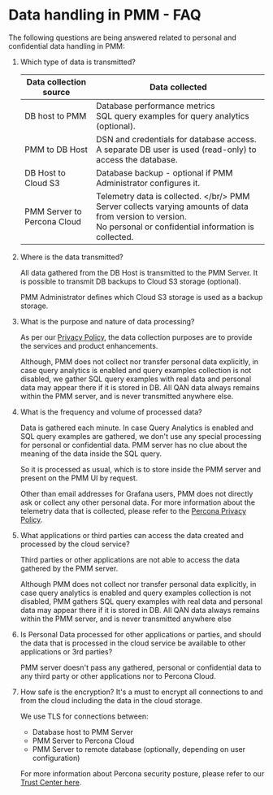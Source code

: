 # Data handling in PMM - FAQ


The following questions are being answered related to personal and confidential data handling in PMM:

1. Which type of data is transmitted?

      |**Data collection source**                                       | **Data collected** |
      | --------------------------------------------------------------- | ------------------------------------------------------
      | DB host to PMM                                                  | Database performance metrics <br/> SQL query examples for query analytics (optional).
      | PMM to DB Host                                                  | DSN and credentials for database access. A separate DB user is used (read-only) to access the database.
      | DB Host to Cloud S3                                             | Database backup - optional if PMM Administrator configures it.
      | PMM Server to Percona Cloud                                     | Telemetry data is collected. </br/> PMM Server collects varying amounts of data from version to version. <br/> No personal or confidential information is collected.


2. Where is the data transmitted?

    All data gathered from the DB Host is transmitted to the PMM Server. It is possible to transmit DB backups to Cloud S3 storage (optional). 

    PMM Administrator defines which Cloud S3 storage is used as a backup storage.

3. What is the purpose and nature of data processing?

    As per our [Privacy Policy](https://www.percona.com/privacy-policy), the data collection purposes are to provide the services and product enhancements.

    Although, PMM does not collect nor transfer personal data explicitly, in case query analytics is enabled and query examples collection is not disabled, we gather SQL query examples with real data and personal data may appear there if it is stored in DB.  All QAN data always remains within the PMM server, and is never transmitted anywhere else.

4. What is the frequency and volume of processed data?

    Data is gathered each minute. In case Query Analytics is enabled and SQL query examples are gathered, we don't use any special processing for personal or confidential data. PMM server has no clue about the meaning of the data inside the SQL query. 

    So it is processed as usual, which is to store inside the PMM server and present on the PMM UI by request.

    Other than email addresses for Grafana users, PMM does not directly ask or collect any other personal data. For more information about the telemetry data that is collected, please refer to the [Percona Privacy Policy](http://www.percona.com/privacy-policy/). 

5. What applications or third parties can access the data created and processed by the cloud service?

    Third parties or other applications are not able to access the data gathered by the PMM server.

    Although PMM does not collect nor transfer personal data explicitly, in case query analytics is enabled and query examples collection is not disabled, PMM gathers SQL query examples with real data and personal data may appear there if it is stored in DB.  All QAN data always remains within the PMM server, and is never transmitted anywhere else


6. Is Personal Data processed for other applications or parties, and should the data that is processed in the cloud service be available to other applications or 3rd parties?

    PMM server doesn't pass any gathered, personal or confidential data to any third party or other applications nor to Percona Cloud.

7. How safe is the encryption? It's a must to encrypt all connections to and from the cloud including the data in the cloud storage.

    We use TLS for connections between:

    - Database host to PMM Server
    - PMM Server to Percona Cloud
    - PMM Server to remote database (optionally, depending on user configuration)

    For more information about Percona security posture, please refer to our [Trust Center here](https://trust.percona.com/).

